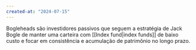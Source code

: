 ```yaml
---
created-at: "2024-07-15"
---
```


Bogleheads são investidores passivos que seguem a estratégia de Jack Bogle de manter uma carteira com [[Index fund|index funds]] de baixo custo e focar em consistência e acumulação de patrimônio no longo prazo.
